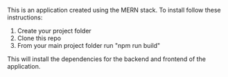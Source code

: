 This is an application created using the MERN stack.
To install follow these instructions:

1. Create your project folder
2. Clone this repo
3. From your main project folder run "npm run build"

This will install the dependencies for the backend and frontend of the
application.
